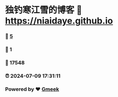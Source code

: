 # 独钓寒江雪的博客 :link: https://niaidaye.github.io 
### :page_facing_up: [5](https://niaidaye.github.io/tag.html) 
### :speech_balloon: 1 
### :hibiscus: 17548 
### :alarm_clock: 2024-07-09 17:31:11 
### Powered by :heart: [Gmeek](https://github.com/Meekdai/Gmeek)
